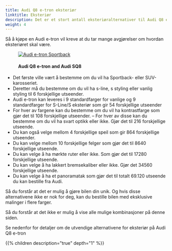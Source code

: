 ```yaml
---
title: Audi Q8 e-tron eksteriør
linktitle: Eksteriør
description: Det er et stort antall eksteriøralternativer til Audi Q8 e-tron. Lakkfarger, karoseriformer, felger, lakkstiler, forskjellige optikk, speiltyper og mange flere alternativer som gjør det mulig å ha mer enn 50.000 forskjellige eksteriørdesign.
weight: 4
---
```

<!-- markdownlint-disable MD033 -->
Så å kjøpe en Audi e-tron vil kreve at du tar mange avgjørelser om hvordan eksteriøret skal være.

<figure>
    <a href="https://media.electrichasgoneaudi.net/multimedia/models/q8-e-tron/exterior/q8exterior.jpg">
        <img src="https://media.electrichasgoneaudi.net/multimedia/models/q8-e-tron/exterior/q8exterior_st.jpg"
        alt="Audi e-tron Sportback" title="Audi e-tron Sportback">
    </a>
    <figcaption><h4>Audi Q8 e-tron and Audi SQ8</h4></figcaption>
</figure>

- Det første ville vært å bestemme om du vil ha Sportback- eller SUV-karosseriet.
- Deretter må du bestemme om du vil ha s-line, s styling eller vanlig styling til 6 forskjellige utseender.
- Audi e-tron kan leveres i 9 standardfarger for vanlige og 9 standardfarger for S-Line/S eksteriør som gir 54 forskjellige utseender
- For hver av fargene kan du bestemme om du vil ha kontrastfarge som gjør det til 108 forskjellige utseender.
– For hver av disse kan du bestemme om du vil ha svart optikk eller ikke. Gjør det til 216 forskjellige utseende.
- Du kan også velge mellom 4 forskjellige speil som gir 864 forskjellige utseender.
- Du kan velge mellom 10 forskjellige felger som gjør det til 8640 forskjellige utseende.
- Du kan velge å ha mørkte ruter eller ikke. Som gjør det til 17280 forskjellige utseende.
- Du kan velge å ha lakkert bremsekaliber eller ikke. Gjør det 34560 forskjellige utseende.
- Du kan velge å ha et panoramatak som gjør det til totalt 69.120 utseende du kan bestille fra Audi.

Så du forstår at det er mulig å gjøre bilen din unik. Og hvis disse alternativene ikke er nok for deg, kan du bestille bilen med eksklusive malinger i flere farger.

Så du forstår at det ikke er mulig å vise alle mulige kombinasjoner på denne siden.

Se nedenfor for detaljer om de utvendige alternativene for eksteriør på Audi Q8 e-tron

{{% children description="true" depth="1" %}}
